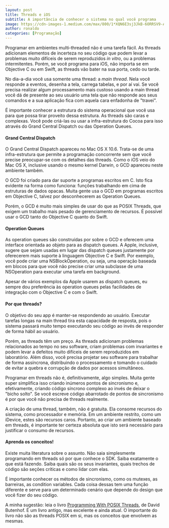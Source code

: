 ```yaml
---
layout: post
title: Threads e iOS
subtitle: A importância de conhecer o sistema no qual você programa
image: https://cdn-images-1.medium.com/max/800/1*XQN6E3sj3JkB-6ORRSV9-A.jpeg
author: ronaldo
categories: [Programação]
---
```


Programar em ambientes multi-threaded não é uma tarefa fácil. As
threads adicionam elementos de incerteza no seu código que podem levar
a problemas muito difíceis de serem reproduzidos *in vitro*, ou a
problemas intermitentes. Porém, se você programa para iOS, não importa
se em Objective C ou em Swift, as threads vão bater na sua porta, cedo
ou tarde.

No dia-a-dia você usa somente uma thread: a *main thread*. Nela você
responde a eventos, desenha a tela, carrega tabelas, e por aí vai. Se
você precisa realizar algum processamento mais custoso usando a main
thread você dá de presente ao seu usuário uma tela que não responde aos
seus comandos e a sua aplicação fica com aquela cara enfadonha de
"travei".

É importante conhecer a estrutura do sistema operacional que você usa
para que possa tirar proveito dessa estrutura. As threads são caras e
complexas. Você pode criá-las ou usar a infra-estrutura do Cocoa para
isso através do Grand Central Dispatch ou das Operation Queues.

#### Grand Central Dispatch

O Grand Central Dispatch apareceu no Mac OS X 10.6. Trata-se de uma
infra-estrutura que permite a programação concorrente sem que você
precise preocupar-se com os detalhes das threads. Como o iOS veio do Mac
OS X, inclusive usando o mesmo kernel Darwin, o GCD apareceu neste
ambiente também.

O GCD foi criado para dar suporte a programas escritos em C. Isto fica
evidente na forma como funciona: funções trabalhando em cima de
estruturas de dados opacas. Muita gente usa o GCD em programas escritos
em Objective C, talvez por desconhecerem as Operation Queues.

Porém, o GCD é muito mais simples de usar do que as POSIX Threads, que
exigem um trabalho mais pesado de gerenciamento de recursos. É possível
usar o GCD tanto do Objective C quanto do Swift.

#### Operation Queues

As operation queues são construídas por sobre o GCD e oferecem uma
interface orientada ao objeto para as dispatch queues. A Apple,
inclusive, sugere que sejam usadas em lugar das dispatch queues
justamente por oferecerem mais suporte à linguagem Objective C e Swift.
Por exemplo, você pode criar uma NSBlockOperation, ou seja, uma operação
baseada em blocos para que você não precise criar uma subclasse de uma
NSOperation para executar uma tarefa em background.

Apesar de vários exemplos da Apple usarem as dispatch queues, eu sempre
dou preferência às operation queues pelas facilidades de integração com
o Objective C e com o Swift.

#### Por que threads?

O objetivo do seu app é manter-se respondendo ao usuário. Executar
tarefas longas na main thread tira esta capacidade de resposta, pois o
sistema passará muito tempo executando seu código ao invés de responder
de forma hábil ao usuário.

Porém, as threads têm um preço. As threads adicionam problemas
relacionados ao tempo no seu software, criam problemas com invariantes e
podem levar a defeitos muito difíceis de serem reproduzidos em
laboratório. Além disso, você precisa projetar seu software para
trabalhar de forma assíncrona, distribuindo o processamento e tomando o
cuidado de evitar a quebra e corrupção de dados por acessos simultâneos.

Programar em threads não é, definitivamente, algo simples. Muita gente
super simplifica isso criando inúmeros pontos de sincronismo e,
efetivamente, criando código síncrono complexo ao invés de deixar o
"bicho solto". Se você escreve código abarrotado de pontos de
sincronismo é por que você não precisa de threads realmente.

A criação de uma thread, também, não é gratuita. Ela consome recursos do
sistema, como processador e memória. Em um ambiente restrito, como um
iDevice, estes são recursos caros. Portanto, ao criar um ambiente
baseado em threads, é importante ter certeza absoluta que isto será
necessário para justificar o consumo de recursos.

#### Aprenda os conceitos!

Existe muita literatura sobre o assunto. Não saia simplesmente
programando em threads só por que conhece o SDK. Saiba exatamente o que
está fazendo. Saiba quais são os seus invariantes, quais trechos de
código são seções críticas e como lidar com elas.

É importante conhecer os métodos de sincronismo, como os mutexes, as
barreiras, as condition variables. Cada coisa dessas tem uma função
diferente e serve para um determinado cenário que depende do design que
você fizer do seu código.

A minha sugestão: leia o livro [Programming With POSIX
Threads](https://www.amazon.com.br/Programming-POSIX-Threads-David-Butenhof-ebook/dp/B006QTHCJ6/ref=sr_1_1?ie=UTF8&amp;qid=1465048349&amp;sr=8-1&amp;keywords=posix+threads),
de David Butenhof. É um livro antigo, mas excelente e ainda atual. O
importante do livro não são as threads POSIX em si, mas os conceitos
que envolvem as mesmas.
